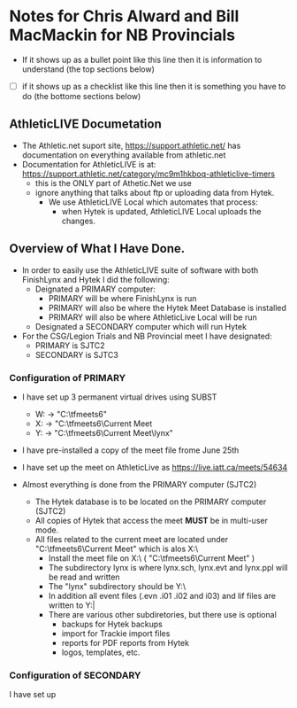 # Notes for Chris Alward and Bill MacMackin for NB Provincials
- If it shows up as a bullet point like this line then it is information to understand (the top sections below)
- [ ] if it shows up as a checklist like this line then it is something you have to do (the bottome sections below)

## AthleticLIVE Documetation
- The Athletic.net suport site, https://support.athletic.net/ has documentation on everything available from athletic.net
- Documentation for AthleticLIVE is at: https://support.athletic.net/category/mc9m1hkboq-athleticlive-timers
  - this is the ONLY part of Athetic.Net we use  
  - ignore anything that talks about ftp or uploading data from Hytek.
    - We use AthleticLIVE Local which automates that process:
      - when Hytek is updated, AthleticLIVE Local uploads the changes.

## Overview of What I Have Done.
- In order to easily use the AthleticLIVE suite of software with both FinishLynx and Hytek I did the following:
  - Deignated a PRIMARY computer:
    - PRIMARY will be where FinishLynx is run
    - PRIMARY will also be where the Hytek Meet Database is installed
    - PRIMARY will also be where AthleticLive Local will be run
  - Designated a SECONDARY computer which will run Hytek
- For the CSG/Legion Trials and NB Provincial meet I have designated:
  - PRIMARY is SJTC2
  - SECONDARY is SJTC3

### Configuration of PRIMARY
- I have set up 3 permanent virtual drives using SUBST
  - W:  ->  "C:\tfmeets6"
  - X:  ->  "C:\tfmeets6\Current Meet
  - Y:  ->  "C:\tfmeets6\Current Meet\lynx"
- I have pre-installed a copy of the meet file frome June 25th
- I have set up the meet on AthleticLive as https://live.iatt.ca/meets/54634

- Almost everything is done from the PRIMARY computer (SJTC2)
  - The Hytek database is to be located on the PRIMARY computer (SJTC2)
  - All copies of Hytek that access the meet **MUST** be in multi-user mode.
  - All files related to the current meet are located under "C:\tfmeets6\Current Meet" which is alos X:\
    - Install the meet file on X:\  ( "C:\tfmeets6\Current Meet" )
    - The subdirectory lynx is where lynx.sch, lynx.evt and lynx.ppl will be read and written
    - The "lynx" subdirectory should be Y:\
    - In addition all event files (.evn .i01 .i02 and i03) and lif files are written to Y:|
    - There are various other subdiretories, but there use is optional
      - backups for Hytek backups
      - import for Trackie import files
      - reports for PDF reports from Hytek
      - logos, templates, etc.

### Configuration of SECONDARY
I have set up 
 
